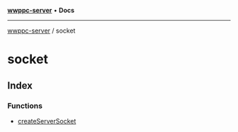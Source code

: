 [**wwppc-server**](../README.md) • **Docs**

***

[wwppc-server](../modules.md) / socket

# socket

## Index

### Functions

- [createServerSocket](functions/createServerSocket.md)
